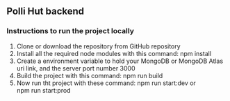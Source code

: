 ## Polli Hut backend

### Instructions to run the project locally
1. Clone or download the repository from GitHub repository
2. Install all the required node modules with this command: 
        npm install
3. Create a environment variable to hold your MongoDB or MongoDB Atlas uri link, and the server port number 3000
4. Build the project with this command: 
        npm run build
5. Now run tht project with these command: 
        npm run start:dev 
        or  
        npm run start:prod

